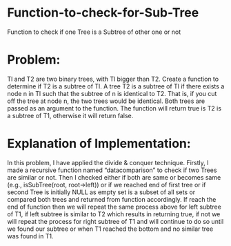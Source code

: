 # Function-to-check-for-Sub-Tree
Function to check if one Tree is a Subtree of other one or not

# Problem:
Tl and T2 are two binary trees, with Tl bigger than T2. Create a function to determine if T2 is a subtree of Tl. A tree T2 is a subtree of Tl if there exists a node n in Tl such that the subtree of n is identical to T2. That is, if you cut off the tree at node n, the two trees would be identical. Both trees are passed as an argument to the function. The function will return true is T2 is a subtree of T1, otherwise it will return false.

# Explanation of Implementation:
In this problem, I have applied the divide & conquer technique. Firstly, I made a recursive function named “datacomparison” to check if two Trees are similar or not. Then I checked either if both are same or becomes same (e.g., isSubTree(root, root->left)) or if we reached end of first tree or if second Tree is initially NULL as empty set is a subset of all sets or compared both trees and returned from function accordingly. If reach the end of function then we will repeat the same process above for left subtree of T1, if left subtree is similar to T2 which results in returning true, if not we will repeat the process for right subtree of T1 and will continue to do so until we found our subtree or when T1 reached the bottom and no similar tree was found in T1.
